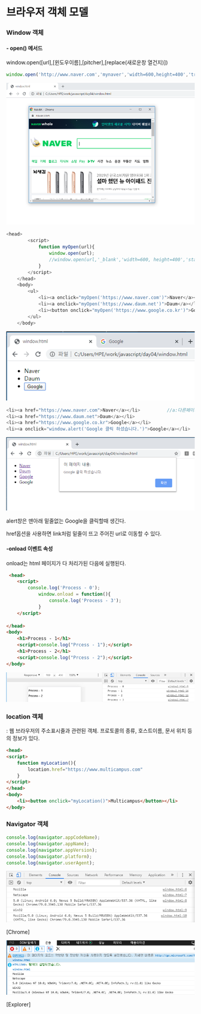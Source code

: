 # 브라우저 객체 모델

### Window 객체

#### - open() 메서드

window.open([url],[윈도우이름],[pitcher],[replace(새로운창 열건지)])

```js
window.open('http://www.naver.com','mynaver','width=600,height=400','true');
```

![](./pic/window-open.png)

```js
<head>
        <script>
            function myOpen(url){
                window.open(url);
    			//window.open(url,'_blank','width=600, height=400','status=yes');
            }
        </script>
    </head>
    <body>
        <ul>
            <li><a onclick="myOpen('https://www.naver.com')">Naver</a></li>
            <li><a onclick="myOpen('https://www.daum.net')">Daum</a></li>
            <li><button onclick="myOpen('https://www.google.co.kr')">Google</button></li>
        </ul>
    </body>
```

![](./pic/myopen.png)



```js
<li><a href="https://www.naver.com">Naver</a></li>          //a:다른페이지로 이동하는 태그
<li><a href="https://www.daum.net">Daum</a></li>
<li><a href="https://www.google.co.kr">Google</a></li>
<li><a onclick="window.alert('Google 클릭 하셨습니다.')">Google</a></li>
```

![](./pic/window-alert.png)

alert창은 맨아래 밑줄없는 Google을 클릭할때 생긴다.

href옵션을 사용하면 link처럼 밑줄이 뜨고 주어진 url로 이동할 수 있다.



#### -onload 이벤트 속성

onload는 html 페이지가 다 처리가된 다음에 실행된다.

```html
 <head>
    <script>
        console.log('Process - 0');
            window.onload = function(){
                console.log('Process - 3');
            }
    </script>

</head>
<body>
    <h1>Process - 1</h1>
    <script>console.log("Prcess - 1");</script>
    <h1>Process - 2</h1>
    <script>console.log("Prcess - 2");</script>
</body>
```

![](./pic/onload.png)



### location 객체

 : 웹 브라우저의 주소표시줄과 관련된 객체. 프로토콜의 종류, 호스트이름, 문서 위치 등의 정보가 있다.

```html
<head>
<script>
    function myLocation(){
        location.href="https://www.multicampus.com"
    }
</script>    
</head>
<body>
    <li><button onclick="myLocation()">Multicampus</button></li>
</body>

```



### Navigator 객체

```js
console.log(navigator.appCodeName);
console.log(navigator.appName);
console.log(navigator.appVersion);
console.log(navigator.platform);
console.log(navigator.userAgent);
```

![](./pic/chrome.png)

[Chrome]

![](./pic/explorer.png)

[Explorer]
